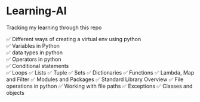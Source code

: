 # Learning-AI
Tracking my learning through this repo

&#9989; Different ways of creating a virtual env using python <br/>
&#9989; Variables in Python <br/>
&#9989; data types in python <br/>
&#9989; Operators in python <br/>
&#9989; Conditional statements <br/>
&#9989; Loops
&#9989; Lists
&#9989; Tuple
&#9989; Sets
&#9989; Dictionaries
&#9989; Functions
&#9989; Lambda, Map and Filter
&#9989; Modules and Packages
&#9989; Standard Library Overview
&#9989; File operations in python
&#9989; Working with file paths
&#9989; Exceptions
&#9989; Classes and objects